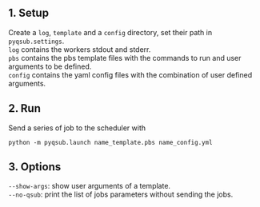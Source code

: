 ## 1. Setup

Create a `log`, `template` and a `config` directory, set their path in `pyqsub.settings`.<br/>
`log` contains the workers stdout and stderr.<br/>
`pbs` contains the pbs template files with the commands to run and user arguments to be defined.<br/>
`config` contains the yaml config files with the combination of user defined arguments.<br/>

## 2. Run
Send a series of job to the scheduler with
```
python -m pyqsub.launch name_template.pbs name_config.yml
```

## 3. Options
`--show-args`: show user arguments of a template.<br/>
`--no-qsub`: print the list of jobs parameters without sending the jobs.<br/>

